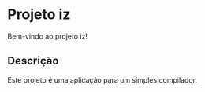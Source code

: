 # Projeto iz

Bem-vindo ao projeto iz!

## Descrição

Este projeto é uma aplicação para um simples compilador.
